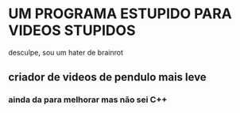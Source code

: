 # UM PROGRAMA ESTUPIDO PARA VIDEOS STUPIDOS
desculpe, sou um hater de brainrot

## criador de videos de pendulo mais leve
### ainda da para melhorar mas não sei C++